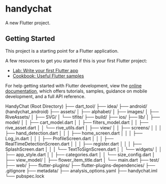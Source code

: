 # handychat

A new Flutter project.

## Getting Started

This project is a starting point for a Flutter application.

A few resources to get you started if this is your first Flutter project:

- [Lab: Write your first Flutter app](https://docs.flutter.dev/get-started/codelab)
- [Cookbook: Useful Flutter samples](https://docs.flutter.dev/cookbook)

For help getting started with Flutter development, view the
[online documentation](https://docs.flutter.dev/), which offers tutorials,
samples, guidance on mobile development, and a full API reference.


HandyChat (Root Directory)
├── dart_tool/
├── idea/
├── android/ (handychat_android)
├── assets/
│   ├── alphabet/
│   ├── images/
│   ├── RiveAssets/
│   ├── SVG/
│   └── tifite/
├── build/
├── ios/
├── lib/
│   ├── model/
│   │   ├── cart_model.dart
│   │   ├── filters_model.dart
│   │   ├── rive_asset.dart
│   │   └── rive_utils.dart
│   ├── view/
│   │   ├── screens/
│   │   │   ├── hand_detection.dart
│   │   │   ├── home_screen.dart
│   │   │   ├── Log_in.dart
│   │   │   ├── ProfileScreen.dart
│   │   │   ├── RealTimeDetectionScreen.dart
│   │   │   ├── register.dart
│   │   │   ├── SplashScreen.dart
│   │   │   └── TextToSignScreen.dart
│   │   └── widgets/
│   │       ├── app_style.dart
│   │       ├── categories.dart
│   │       └── size_config.dart
│   ├── view_model/
│   ├── flower_item_title.dart
│   └── main.dart
├── test/
├── web/
├── flutter-plugins/
├── flutter-plugins-dependencies/
├── .gitignore
├── metadata/
├── analysis_options.yaml
├── handychat.iml
└── pubspec.lock